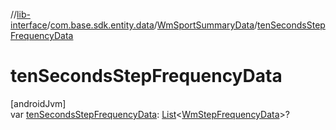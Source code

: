 //[lib-interface](../../../index.md)/[com.base.sdk.entity.data](../index.md)/[WmSportSummaryData](index.md)/[tenSecondsStepFrequencyData](ten-seconds-step-frequency-data.md)

# tenSecondsStepFrequencyData

[androidJvm]\
var [tenSecondsStepFrequencyData](ten-seconds-step-frequency-data.md): [List](https://kotlinlang.org/api/latest/jvm/stdlib/kotlin.collections/-list/index.html)&lt;[WmStepFrequencyData](../-wm-step-frequency-data/index.md)&gt;?
